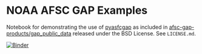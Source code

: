 NOAA AFSC GAP Examples
==================================
Notebook for demonstrating the use of [pyasfcgap]() as included in [afsc-gap-products/gap_public_data]() released under the BSD License. See `LICENSE.md`.

[![Binder](https://mybinder.org/badge_logo.svg)](https://mybinder.org/v2/git/https%3A%2F%2Fgithub.com%2FSchmidtDSE%2Fnoaa-afsc-gap-examples.git/main)
